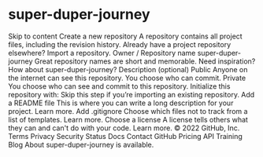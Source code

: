 # super-duper-journey
Skip to content Create a new repository A repository contains all project files, including the revision history. Already have a project repository elsewhere? Import a repository.  Owner / Repository name super-duper-journey Great repository names are short and memorable. Need inspiration? How about super-duper-journey?  Description (optional) Public Anyone on the internet can see this repository. You choose who can commit. Private You choose who can see and commit to this repository. Initialize this repository with: Skip this step if you’re importing an existing repository.  Add a README file This is where you can write a long description for your project. Learn more. Add .gitignore Choose which files not to track from a list of templates. Learn more. Choose a license A license tells others what they can and can't do with your code. Learn more. © 2022 GitHub, Inc. Terms Privacy Security Status Docs Contact GitHub Pricing API Training Blog About super-duper-journey is available.
